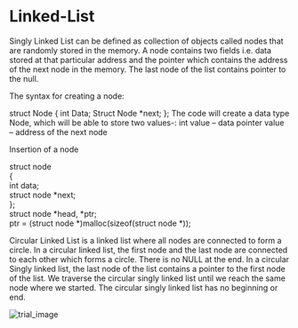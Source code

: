 # Linked-List

Singly Linked List can be defined as collection of objects called nodes that are randomly stored in the memory.
A node contains two fields i.e. data stored at that particular address and the pointer which contains the address of the next node in the memory.
The last node of the list contains pointer to the null.


The syntax for creating a node:

struct Node
{
  int Data;
  Struct Node *next;
};
The code will create a data type Node, which  will be able to store two values-:
int value – data
pointer value – address of the next node

Insertion of a node

struct node   
{  
    int data;   
    struct node *next;  
};  
struct node *head, *ptr;   
ptr = (struct node *)malloc(sizeof(struct node *));  



Circular Linked List is a linked list where all nodes are connected to form a circle.
In a circular linked list, the first node and the last node are connected to each other which forms a circle. There is no NULL at the end.
In a circular Singly linked list, the last node of the list contains a pointer to the first node of the list. We traverse the circular singly linked list until we reach the same node where we started. The circular singly linked list has no beginning or end. 


![trial_image](https://user-images.githubusercontent.com/125429580/234337923-729e7702-7f89-4132-bf1c-22b14b78eddc.png)


